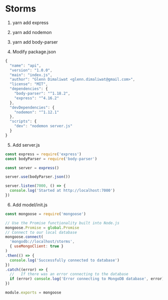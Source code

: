 # Storms

1. yarn add express
2. yarn add nodemon
3. yarn add body-parser

4. Modify package.json
```javascript
{
  "name": "api",
  "version": "1.0.0",
  "main": "index.js",
  "author": "Glenn Dimaliwat <glenn.dimaliwat@gmail.com>",
  "license": "MIT",
  "dependencies": {
    "body-parser": "^1.18.2",
    "express": "^4.16.2"
  },
  "devDependencies": {
    "nodemon": "^1.12.1"
  },
  "scripts": {
    "dev": "nodemon server.js"
  }
}
```

5. Add server.js
```javascript
const express = require('express')
const bodyParser = require('body-parser')

const server = express()

server.use(bodyParser.json())

server.listen(7000, () => {
  console.log('Started at http://localhost:7000')
})
```

6. Add model/init.js
```javascript
const mongoose = require('mongoose')

// Use the Promise functionality built into Node.js
mongoose.Promise = global.Promise
// Connect to our local database
mongoose.connect(
  'mongodb://localhost/storms',
  { useMongoClient: true }
)
.then(() => {
  console.log('Successfully connected to database')
})
.catch((error) => {
  //   If there was an error connecting to the database
  if (error) console.log('Error connecting to MongoDB database', error)
})

module.exports = mongoose
```